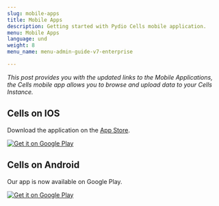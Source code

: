 ```yaml
---
slug: mobile-apps
title: Mobile Apps
description: Getting started with Pydio Cells mobile application.
menu: Mobile Apps
language: und
weight: 8
menu_name: menu-admin-guide-v7-enterprise

---
```

_This post provides you with the updated links to the Mobile Applications, the Cells mobile app allows you to browse and upload data to your Cells Instance._

## Cells on IOS

Download the application on the [App Store](https://apps.apple.com/fr/app/pydio/id1109419882?l=en).


<a href="https://apps.apple.com/fr/app/pydio/id1109419882?l=en">
    <img alt="Get it on Google Play" src="../../images/1_quick_start/app-store-badge.png" style="border:0 !important;" />
</a>

## Cells on Android

Our app is now available on Google Play.

<a href="https://play.google.com/store/apps/details?id=com.pydio.android.Client">
    <img alt="Get it on Google Play" src="../../images/1_quick_start/google-play-badge.png" style="border:0 !important;"/>
</a>